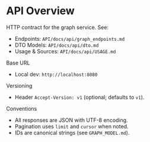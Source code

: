# API Overview

HTTP contract for the graph service. See:
- Endpoints: `API/docs/api/graph_endpoints.md`
- DTO Models: `API/docs/api/dto.md`
- Usage & Sources: `API/docs/api/USAGE.md`

Base URL
- Local dev: `http://localhost:8080`

Versioning
- Header `Accept-Version: v1` (optional; defaults to `v1`).

Conventions
- All responses are JSON with UTF-8 encoding.
- Pagination uses `limit` and `cursor` when noted.
- IDs are canonical strings (see `GRAPH_MODEL.md`).
